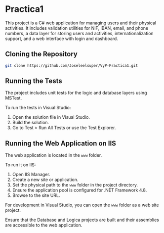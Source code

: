 # Practica1

This project is a C# web application for managing users and their physical activities. It includes validation utilities for NIF, IBAN, email, and phone numbers, a data layer for storing users and activities, internationalization support, and a web interface with login and dashboard.

## Cloning the Repository

```bash
git clone https://github.com/Joseleelsuper/VyP-Practica1.git
```

## Running the Tests

The project includes unit tests for the logic and database layers using MSTest.

To run the tests in Visual Studio:

1. Open the solution file in Visual Studio.
2. Build the solution.
3. Go to Test > Run All Tests or use the Test Explorer.

## Running the Web Application on IIS

The web application is located in the `www` folder.

To run it on IIS:

1. Open IIS Manager.
2. Create a new site or application.
3. Set the physical path to the `www` folder in the project directory.
4. Ensure the application pool is configured for .NET Framework 4.8.
5. Browse to the site URL.

For development in Visual Studio, you can open the `www` folder as a web site project.

Ensure that the Database and Logica projects are built and their assemblies are accessible to the web application.